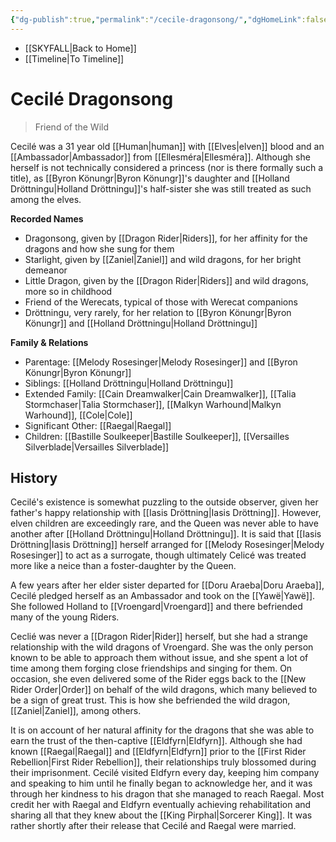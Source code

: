 ```yaml
---
{"dg-publish":true,"permalink":"/cecile-dragonsong/","dgHomeLink":false,"dgPassFrontmatter":false}
---
```


- [[SKYFALL|Back to Home]]
- [[Timeline|To Timeline]]

# Cecilé Dragonsong
>Friend of the Wild

Cecilé was a 31 year old [[Human|human]] with [[Elves|elven]] blood and an [[Ambassador|Ambassador]] from [[Ellesméra|Ellesméra]]. Although she herself is not technically considered a princess (nor is there formally such a title), as [[Byron Könungr|Byron Könungr]]'s daughter and [[Holland Dröttningu|Holland Dröttningu]]'s half-sister she was still treated as such among the elves.  

**Recorded Names**
- Dragonsong, given by [[Dragon Rider|Riders]], for her affinity for the dragons and how she sung for them
- Starlight, given by [[Zaniel|Zaniel]] and wild dragons, for her bright demeanor 
- Little Dragon, given by the [[Dragon Rider|Riders]] and wild dragons, more so in childhood
- Friend of the Werecats, typical of those with Werecat companions
- Dröttningu, very rarely, for her relation to [[Byron Könungr|Byron Könungr]] and [[Holland Dröttningu|Holland Dröttningu]]

**Family & Relations**
- Parentage: [[Melody Rosesinger|Melody Rosesinger]] and [[Byron Könungr|Byron Könungr]]
- Siblings: [[Holland Dröttningu|Holland Dröttningu]]
- Extended Family: [[Cain Dreamwalker|Cain Dreamwalker]], [[Talia Stormchaser|Talia Stormchaser]], [[Malkyn Warhound|Malkyn Warhound]], [[Cole|Cole]]
- Significant Other: [[Raegal|Raegal]]
- Children: [[Bastille Soulkeeper|Bastille Soulkeeper]], [[Versailles Silverblade|Versailles Silverblade]]

## History
Cecilé's existence is somewhat puzzling to the outside observer, given her father's happy relationship with [[Iasis Dröttning|Iasis Dröttning]]. However, elven children are exceedingly rare, and the Queen was never able to have another after [[Holland Dröttningu|Holland Dröttningu]]. It is said that [[Iasis Dröttning|Iasis Dröttning]] herself arranged for [[Melody Rosesinger|Melody Rosesinger]] to act as a surrogate, though ultimately Celicé was treated more like a neice than a foster-daughter by the Queen. 

A few years after her elder sister departed for [[Doru Araeba|Doru Araeba]], Cecilé pledged herself as an Ambassador and took on the [[Yawë|Yawë]]. She followed Holland to [[Vroengard|Vroengard]] and there befriended many of the young Riders. 

Ceclié was never a [[Dragon Rider|Rider]] herself, but she had a strange relationship with the wild dragons of Vroengard. She was the only person known to be able to approach them without issue, and she spent a lot of time among them forging close friendships and singing for them. On occasion, she even delivered some of the Rider eggs back to the [[New Rider Order|Order]] on behalf of the wild dragons, which many believed to be a sign of great trust. This is how she befriended the wild dragon, [[Zaniel|Zaniel]], among others.

It is on account of her natural affinity for the dragons that she was able to earn the trust of the then-captive [[Eldfyrn|Eldfyrn]]. Although she had known [[Raegal|Raegal]] and [[Eldfyrn|Eldfyrn]] prior to the [[First Rider Rebellion|First Rider Rebellion]], their relationships truly blossomed during their imprisonment. Cecilé visited Eldfyrn every day, keeping him company and speaking to him until he finally began to acknowledge her, and it was through her kindness to his dragon that she managed to reach Raegal. Most credit her with Raegal and Eldfyrn eventually achieving rehabilitation and sharing all that they knew about the [[King Pirphal|Sorcerer King]]. It was rather shortly after their release that Cecilé and Raegal were married.